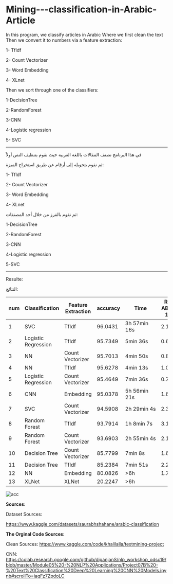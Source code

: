 # Mining---classification-in-Arabic-Article

In this program, we classify articles in Arabic
Where we first clean the text
Then we convert it to numbers via a feature extraction: 

1- TfIdf 

2- Count Vectorizer

3- Word Embedding

4- XLnet


Then we sort through one of the classifiers:

1-DecisionTree

2-RandomForest

3-CNN

4-Logistic regression

5- SVC

---------------------------
في هذا البرنامج نصنف المقالات باللغة العربية
حيث نقوم بتنظيف النص أولاً

ثم نقوم بتحويله إلى أرقام عن طريق استخراج الميزة:

1- TfIdf 

2- Count Vectorizer

3- Word Embedding

4- XLnet


ثم نقوم بالفرز من خلال أحد المصنفات:



1-DecisionTree

2-RandomForest

3-CNN

4-Logistic regression

5-SVC

---------------------------
Resulte:

النتائج:

| num | Classification      | Feature Extraction | accuracy | Time         | RAM ABOVE 1GB |
| --- | ------------------- | ------------------ | -------- | ------------ | ------------- |
| 1   | SVC                 | TfIdf              | 96.0431  | 3h 57min 16s | 2.13          |
| 2   | Logistic Regression | TfIdf              | 95.7349  | 5min 36s     | 0.64          |
| 3   | NN                  | Count Vectorizer   | 95.7013  | 4min 50s     | 0.86GB        |
| 4   | NN                  | TfIdf              | 95.6278  | 4min 13s     | 1.05GB        |
| 5   | Logistic Regression | Count Vectorizer   | 95.4649  | 7min 36s     | 0.79          |
| 6   | CNN                 | Embedding          | 95.0378  | 5h 56min 21s | 1.6           |
| 7   | SVC                 | Count Vectorizer   | 94.5908  | 2h 29min 4s  | 2.3           |
| 8   | Random Forest       | TfIdf              | 93.7914  | 1h 8min 7s   | 3.12          |
| 9   | Random Forest       | Count Vectorizer   | 93.6903  | 2h 55min 4s  | 2.1           |
| 10  | Decision Tree       | Count Vectorizer   | 85.7799  | 7min 8s      | 1.6 GB        |
| 11  | Decision Tree       | TfIdf              | 85.2384  | 7min 51s     | 2.2           |
| 12  | NN                  | Embedding          | 80.0826  | \>6h         | 1.7           |
| 13  | XLNet               | XLNet              | 20.2247  | \>6h         |               |


![acc](https://user-images.githubusercontent.com/78812316/182844713-82b070ba-c3a8-458e-91b3-738e7f5cd9dc.jpg)


**Sources:**


Dataset Sources:

https://www.kaggle.com/datasets/saurabhshahane/arabic-classification


**The Orginal Code Sources:**

Clean Sources:
https://www.kaggle.com/code/khalilalla/textmining-project


CNN:
https://colab.research.google.com/github/dipanjanS/nlp_workshop_odsc19/blob/master/Module05%20-%20NLP%20Applications/Project07B%20-%20Text%20Classification%20Deep%20Learning%20CNN%20Models.ipynb#scrollTo=iaqFz7ZpdoLC
